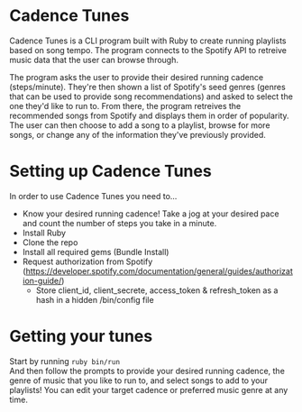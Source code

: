 # Cadence Tunes
Cadence Tunes is a CLI program built with Ruby to create running playlists based on song tempo. The program connects to the Spotify API to retreive music data that the user can browse through. 

The program asks the user to provide their desired running cadence (steps/minute). They're then shown a list of Spotify's seed genres (genres that can be used to provide song recommendations) and asked to select the one they'd like to run to. From there, the program retreives the recommended songs from Spotify and displays them in order of popularity. The user can then choose to add a song to a playlist, browse for more songs, or change any of the information they've previously provided. 

# Setting up Cadence Tunes
In order to use Cadence Tunes you need to...

* Know your desired running cadence! Take a jog at your desired pace and count the number of steps you take in a minute. 
* Install Ruby
* Clone the repo
* Install all required gems (Bundle Install)
* Request authorization from Spotify (https://developer.spotify.com/documentation/general/guides/authorization-guide/)
  * Store client_id, client_secrete, access_token & refresh_token as a hash in a hidden /bin/config file
  
# Getting your tunes
Start by running 
```ruby bin/run                                                                                                                                ```
And then follow the prompts to provide your desired running cadence, the genre of music that you like to run to, and select songs to add to your playlists! You can edit your target cadence or preferred music genre at any time. 
